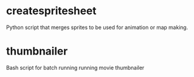 createspritesheet
=================
Python script that merges sprites to be used for animation or map making.

thumbnailer
===========
Bash script for batch running running movie thumbnailer
